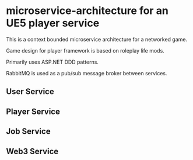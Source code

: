 # microservice-architecture for an UE5 player service

This is a context bounded microservice architecture for a networked game.

Game design for player framework is based on roleplay life mods. 

Primarily uses ASP.NET DDD patterns.

RabbitMQ is used as a pub/sub message broker between services.

## User Service

## Player Service

## Job Service

## Web3 Service
